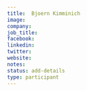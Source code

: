 ```yaml
---
title:  Bjoern Kimminich
image:
company:
job_title:
facebook:
linkedin:
twitter:
website:
notes:
status: add-details
type: participant
---
```


<!-- put more details about participant here -->
